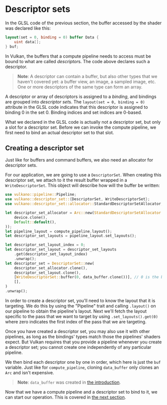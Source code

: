 # Descriptor sets

In the GLSL code of the previous section, the buffer accessed by the shader was declared like
this:

```glsl
layout(set = 0, binding = 0) buffer Data {
    uint data[];
} buf;
```

In Vulkan, the buffers that a compute pipeline needs to access must be bound to what are called
*descriptor*s. The code above declares such a descriptor.

> **Note**: A descriptor can contain a buffer, but also other types that we haven't covered yet:
> a buffer view, an image, a sampled image, etc. One or more descriptors of the same type can form
> an array.

A descriptor or array of descriptors is assigned to a *binding*, and bindings are grouped into
*descriptor set*s. The `layout(set = 0, binding = 0)` attribute in the
GLSL code indicates that this descriptor is assigned to binding 0 in the set 0. Binding indices
and set indices are 0-based.

What we declared in the GLSL code is actually not a descriptor set, but only a slot for a
descriptor set. Before we can invoke the compute pipeline, we first need to bind an actual
descriptor set to that slot.

<div style="text-align: center;"><object data="guide-descriptor-sets-1.svg"></object></div>

## Creating a descriptor set

Just like for buffers and command buffers, we also need an allocator for descriptor sets.

For our application, we are going to use a `DescriptorSet`. When creating this descriptor
set, we attach to it the result buffer wrapped in a `WriteDescriptorSet`. This object will describe
how will the buffer be written:

```rust
use vulkano::pipeline::Pipeline;
use vulkano::descriptor_set::{DescriptorSet, WriteDescriptorSet};
use vulkano::descriptor_set::allocator::StandardDescriptorSetAllocator;

let descriptor_set_allocator = Arc::new(StandardDescriptorSetAllocator::new(
    device.clone(),
    Default::default(),
));
let pipeline_layout = compute_pipeline.layout();
let descriptor_set_layouts = pipeline_layout.set_layouts();

let descriptor_set_layout_index = 0;
let descriptor_set_layout = descriptor_set_layouts
    .get(descriptor_set_layout_index)
    .unwrap();
let descriptor_set = DescriptorSet::new(
    descriptor_set_allocator.clone(),
    descriptor_set_layout.clone(),
    [WriteDescriptorSet::buffer(0, data_buffer.clone())], // 0 is the binding
    [],
)
.unwrap();
```

In order to create a descriptor set, you'll need to know the layout that it is targeting. We do 
this by using the "Pipeline" trait and calling `.layout()` on our pipeline to obtain the pipeline's 
layout. Next we'll fetch the layout specific to the pass that we want to target by using 
`.set_layouts().get(0)` where zero indicates the first index of the pass that we are targeting.

Once you have created a descriptor set, you may also use it with other pipelines, as long as the
bindings' types match those the pipelines' shaders expect. But Vulkan requires that you provide a
pipeline whenever you create a descriptor set; you cannot create one independently of any
particular pipeline.

We then bind each descriptor one by one in order, which here is just the `buf` variable. Just like
for `compute_pipeline`, cloning `data_buffer` only clones an `Arc` and isn't expensive.

> **Note**: `data_buffer` was created in [the introduction](01-compute-intro.html).

Now that we have a compute pipeline and a descriptor set to bind to it, we can start our operation.
This is covered in [the next section](04-dispatch.html).
